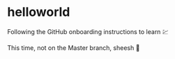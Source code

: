 # helloworld

Following the GitHub onboarding instructions to learn :chart:

This time, not on the Master branch, sheesh :volcano:
